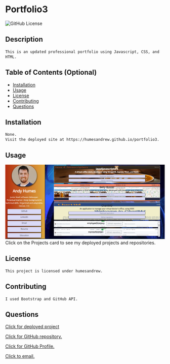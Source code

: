 # Portfolio3
  ![GitHub License](https://img.shields.io/badge/license-humesandrew-blue.svg)
  ## Description
    This is an updated professional portfolio using Javascript, CSS, and HTML. 

  ## Table of Contents (Optional)
  - [Installation](#installation)
  - [Usage](#usage)
  - [License](#license)
  - [Contributing](#contributing)
  - [Questions](#questions)

  ## Installation
    None.
    Visit the deployed site at https://humesandrew.github.io/portfolio3.

  ## Usage
  ![Screenshot](/porftfolio3full.png?raw=true "Screenshot")
    Click on the Projects card to see my deployed projects and repositories. 
    
  ## License
    This project is licensed under humesandrew.

  ## Contributing
    I used Bootstrap and GitHub API. 

  ## Questions

  [Click for deployed project](https://humesandrew.github.io/portfolio3)

  [Click for GitHub repository.](https://github.com/humesandrew/portfolio3)

  [Click for GitHub Profile.](https://github.com/humesandrew)

  [Click to email.](mailto:humes.andrew@gmail.com)
